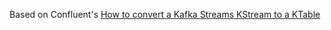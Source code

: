 Based on Confluent's [How to convert a Kafka Streams KStream to a KTable](https://kafka-tutorials.confluent.io/kafka-streams-convert-to-ktable/confluent.html)
